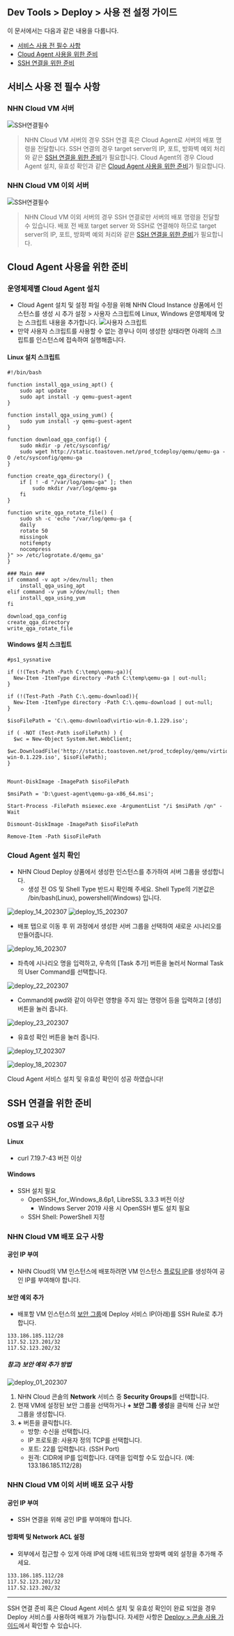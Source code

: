 ## Dev Tools > Deploy > 사용 전 설정 가이드

이 문서에서는 다음과 같은 내용을 다룹니다.

* [서비스 사용 전 필수 사항](/Dev%20Tools/Deploy/ko/setup-guide/#_1)
* [Cloud Agent 사용을 위한 준비](/Dev%20Tools/Deploy/ko/setup-guide/#cloud-agent)
* [SSH 연결을 위한 준비](/Dev%20Tools/Deploy/ko/setup-guide/#ssh)

## 서비스 사용 전 필수 사항

### NHN Cloud VM 서버
![SSH연결필수](https://kr1-api-object-storage.nhncloudservice.com/v1/AUTH_2acdfabf4efe4efc8a04c00b348110c9/cdn_origin/prod_tcdeploy/deploy_19_202307.png)

> NHN Cloud VM 서버의 경우 SSH 연결 혹은 Cloud Agent로 서버의 배포 명령을 전달합니다.
> SSH 연결의 경우 target server의 IP, 포트, 방화벽 예외 처리와 같은 [SSH 연결을 위한 준비](/Dev%20Tools/Deploy/ko/setup-guide/#ssh)가 필요합니다.
> Cloud Agent의 경우 Cloud Agent 설치, 유효성 확인과 같은 [Cloud Agent 사용을 위한 준비](/Dev%20Tools/Deploy/ko/setup-guide/#cloud-agent)가 필요합니다.

### NHN Cloud VM 이외 서버
![SSH연결필수](https://kr1-api-object-storage.nhncloudservice.com/v1/AUTH_2acdfabf4efe4efc8a04c00b348110c9/cdn_origin/prod_tcdeploy/deploy_20_202307.png)

> NHN Cloud VM 이외 서버의 경우 SSH 연결로만 서버의 배포 명령을 전달할 수 있습니다.
> 배포 전 배포 target server 와 SSH로 연결해야 하므로
> target server의 IP, 포트, 방화벽 예외 처리와 같은 [SSH 연결을 위한 준비](/Dev%20Tools/Deploy/ko/setup-guide/#ssh)가 필요합니다.

## Cloud Agent 사용을 위한 준비

### 운영체제별 Cloud Agent 설치
* Cloud Agent 설치 및 설정 파일 수정을 위해 NHN Cloud Instance 상품에서 인스턴스를 생성 시 추가 설정 > 사용자 스크립트에 Linux, Windows 운영체제에 맞는 스크립트 내용을 추가합니다.
  ![사용자 스크립트](https://kr1-api-object-storage.nhncloudservice.com/v1/AUTH_2acdfabf4efe4efc8a04c00b348110c9/cdn_origin/prod_tcdeploy/deploy_21_202307.png)
* 만약 사용자 스크립트를 사용할 수 없는 경우나 이미 생성한 상태라면 아래의 스크립트를 인스턴스에 접속하여 실행해줍니다.

#### Linux 설치 스크립트
```
#!/bin/bash

function install_qga_using_apt() {
    sudo apt update
    sudo apt install -y qemu-guest-agent
}

function install_qga_using_yum() {
    sudo yum install -y qemu-guest-agent
}

function download_qga_config() {
    sudo mkdir -p /etc/sysconfig/
    sudo wget http://static.toastoven.net/prod_tcdeploy/qemu/qemu-ga -O /etc/sysconfig/qemu-ga
}

function create_qga_directory() {
    if [ ! -d "/var/log/qemu-ga" ]; then
        sudo mkdir /var/log/qemu-ga
    fi
}

function write_qga_rotate_file() {
    sudo sh -c 'echo "/var/log/qemu-ga {
    daily
    rotate 50
    missingok
    notifempty
    nocompress
}" >> /etc/logrotate.d/qemu_ga'
}

### Main ###
if command -v apt >/dev/null; then
    install_qga_using_apt
elif command -v yum >/dev/null; then
    install_qga_using_yum
fi

download_qga_config
create_qga_directory
write_qga_rotate_file
```

#### Windows 설치 스크립트
```
#ps1_sysnative

if (!(Test-Path -Path C:\temp\qemu-ga)){
  New-Item -ItemType directory -Path C:\temp\qemu-ga | out-null;
}

if (!(Test-Path -Path C:\.qemu-download)){
  New-Item -ItemType directory -Path C:\.qemu-download | out-null;
}

$isoFilePath = 'C:\.qemu-download\virtio-win-0.1.229.iso';

if ( -NOT (Test-Path isoFilePath) ) {
  $wc = New-Object System.Net.WebClient;
  $wc.DownloadFile('http://static.toastoven.net/prod_tcdeploy/qemu/virtio-win-0.1.229.iso', $isoFilePath);
}


Mount-DiskImage -ImagePath $isoFilePath

$msiPath = 'D:\guest-agent\qemu-ga-x86_64.msi';

Start-Process -FilePath msiexec.exe -ArgumentList "/i $msiPath /qn" -Wait

Dismount-DiskImage -ImagePath $isoFilePath

Remove-Item -Path $isoFilePath
```

### Cloud Agent 설치 확인
* NHN Cloud Deploy 상품에서 생성한 인스턴스를 추가하여 서버 그룹을 생성합니다.
    * 생성 전 OS 및 Shell Type 반드시 확인해 주세요. Shell Type의 기본값은 /bin/bash(Linux), powershell(Windows) 입니다.

![deploy_14_202307](https://kr1-api-object-storage.nhncloudservice.com/v1/AUTH_2acdfabf4efe4efc8a04c00b348110c9/cdn_origin/prod_tcdeploy/deploy_14_202307.png)
![deploy_15_202307](https://kr1-api-object-storage.nhncloudservice.com/v1/AUTH_2acdfabf4efe4efc8a04c00b348110c9/cdn_origin/prod_tcdeploy/deploy_15_202307.png)


* 배포 탭으로 이동 후 위 과정에서 생성한 서버 그룹을 선택하여 새로운 시나리오를 만들어줍니다.

![deploy_16_202307](https://kr1-api-object-storage.nhncloudservice.com/v1/AUTH_2acdfabf4efe4efc8a04c00b348110c9/cdn_origin/prod_tcdeploy/deploy_16_202307.png)

* 좌측에 시나리오 명을 입력하고, 우측의 [Task 추가] 버튼을 눌러서 Normal Task의 User Command를 선택합니다.

![deploy_22_202307](https://kr1-api-object-storage.nhncloudservice.com/v1/AUTH_2acdfabf4efe4efc8a04c00b348110c9/cdn_origin/prod_tcdeploy/deploy_22_202307.png)

* Command에 pwd와 같이 아무런 영향을 주지 않는 명령어 등을 입력하고 [생성] 버튼을 눌러 줍니다.

![deploy_23_202307](https://kr1-api-object-storage.nhncloudservice.com/v1/AUTH_2acdfabf4efe4efc8a04c00b348110c9/cdn_origin/prod_tcdeploy/deploy_23_202307.png)

* 유효성 확인 버튼을 눌러 줍니다.

![deploy_17_202307](https://kr1-api-object-storage.nhncloudservice.com/v1/AUTH_2acdfabf4efe4efc8a04c00b348110c9/cdn_origin/prod_tcdeploy/deploy_17_202307.png)

![deploy_18_202307](https://kr1-api-object-storage.nhncloudservice.com/v1/AUTH_2acdfabf4efe4efc8a04c00b348110c9/cdn_origin/prod_tcdeploy/deploy_18_202307.png)

Cloud Agent 서비스 설치 및 유효성 확인이 성공 하였습니다!

## SSH 연결을 위한 준비

### OS별 요구 사항
#### Linux
* curl 7.19.7-43 버전 이상

#### Windows
* SSH 설치 필요
    * OpenSSH_for_Windows_8.6p1, LibreSSL 3.3.3 버전 이상
        * Windows Server 2019 사용 시 OpenSSH 별도 설치 필요
    * SSH Shell: PowerShell 지정

### NHN Cloud VM 배포 요구 사항
#### 공인 IP 부여
* NHN Cloud의 VM 인스턴스에 배포하려면 VM 인스턴스 [플로팅 IP](https://docs.nhncloud.com/ko/Compute/Instance/ko/console-guide/#ip_1)를 생성하여 공인 IP를 부여해야 합니다.

#### 보안 예외 추가
* 배포할 VM 인스턴스의 [보안 그룹](https://docs.nhncloud.com/ko/Compute/Instance/ko/console-guide/#_13)에 Deploy 서비스 IP(아래)를 SSH Rule로 추가합니다.
```
133.186.185.112/28
117.52.123.201/32
117.52.123.202/32
```
##### 참고) 보안 예외 추가 방법

![deploy_01_202307](https://kr1-api-object-storage.nhncloudservice.com/v1/AUTH_2acdfabf4efe4efc8a04c00b348110c9/cdn_origin/prod_tcdeploy/deploy_01_202307.png)

1. NHN Cloud 콘솔의 **Network** 서비스 중 **Security Groups**를 선택합니다.
2. 현재 VM에 설정된 보안 그룹을 선택하거나 **+ 보안 그룹 생성**을 클릭해 신규 보안 그룹을 생성합니다.
3. **+** 버튼을 클릭합니다.
    * 방향: 수신을 선택합니다.
    * IP 프로토콜: 사용자 정의 TCP를 선택합니다.
    * 포트: 22를 입력합니다. (SSH Port)
    * 원격: CIDR에 IP를 입력합니다. 대역을 입력할 수도 있습니다. (예: 133.186.185.112/28)

### NHN Cloud VM 이외 서버 배포 요구 사항
#### 공인 IP 부여
* SSH 연결을 위해 공인 IP를 부여해야 합니다.

#### 방화벽 및 Network ACL 설정
* 외부에서 접근할 수 있게 아래 IP에 대해 네트워크와 방화벽 예외 설정을 추가해 주세요.
```
133.186.185.112/28
117.52.123.201/32
117.52.123.202/32
```

- - -

SSH 연결 준비 혹은 Cloud Agent 서비스 설치 및 유효성 확인이 완료 되었을 경우 Deploy 서비스를 사용하여 배포가 가능합니다. 
자세한 사항은 [Deploy > 콘솔 사용 가이드](/Dev%20Tools/Deploy/ko/console-guide/)에서 확인할 수 있습니다.